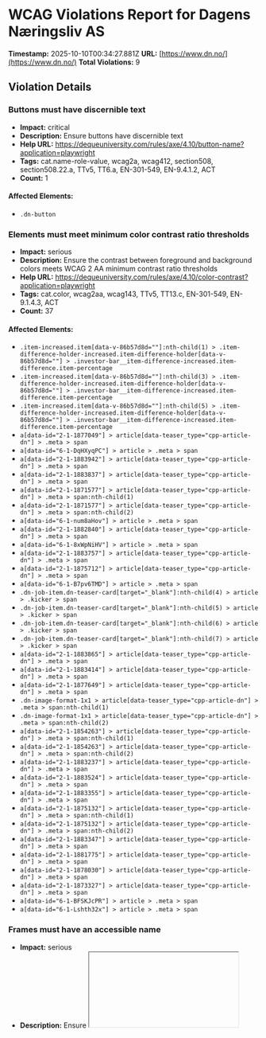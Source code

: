 # WCAG Violations Report for Dagens Næringsliv AS

**Timestamp:** 2025-10-10T00:34:27.881Z
**URL:** [https://www.dn.no/](https://www.dn.no/)
**Total Violations:** 9

## Violation Details

### Buttons must have discernible text

- **Impact:** critical
- **Description:** Ensure buttons have discernible text
- **Help URL:** https://dequeuniversity.com/rules/axe/4.10/button-name?application=playwright
- **Tags:** cat.name-role-value, wcag2a, wcag412, section508, section508.22.a, TTv5, TT6.a, EN-301-549, EN-9.4.1.2, ACT
- **Count:** 1

#### Affected Elements:

- `.dn-button`

### Elements must meet minimum color contrast ratio thresholds

- **Impact:** serious
- **Description:** Ensure the contrast between foreground and background colors meets WCAG 2 AA minimum contrast ratio thresholds
- **Help URL:** https://dequeuniversity.com/rules/axe/4.10/color-contrast?application=playwright
- **Tags:** cat.color, wcag2aa, wcag143, TTv5, TT13.c, EN-301-549, EN-9.1.4.3, ACT
- **Count:** 37

#### Affected Elements:

- `.item-increased.item[data-v-86b57d8d=""]:nth-child(1) > .item-difference-holder-increased.item-difference-holder[data-v-86b57d8d=""] > .investor-bar__item-difference-increased.item-difference.item-percentage`
- `.item-increased.item[data-v-86b57d8d=""]:nth-child(3) > .item-difference-holder-increased.item-difference-holder[data-v-86b57d8d=""] > .investor-bar__item-difference-increased.item-difference.item-percentage`
- `.item-increased.item[data-v-86b57d8d=""]:nth-child(5) > .item-difference-holder-increased.item-difference-holder[data-v-86b57d8d=""] > .investor-bar__item-difference-increased.item-difference.item-percentage`
- `a[data-id="2-1-1877049"] > article[data-teaser_type="cpp-article-dn"] > .meta > span`
- `a[data-id="6-1-DqHXyqPC"] > article > .meta > span`
- `a[data-id="2-1-1883942"] > article[data-teaser_type="cpp-article-dn"] > .meta > span`
- `a[data-id="2-1-1883837"] > article[data-teaser_type="cpp-article-dn"] > .meta > span`
- `a[data-id="2-1-1871577"] > article[data-teaser_type="cpp-article-dn"] > .meta > span:nth-child(1)`
- `a[data-id="2-1-1871577"] > article[data-teaser_type="cpp-article-dn"] > .meta > span:nth-child(2)`
- `a[data-id="6-1-num8aHov"] > article > .meta > span`
- `a[data-id="2-1-1882840"] > article[data-teaser_type="cpp-article-dn"] > .meta > span`
- `a[data-id="6-1-8xWpNiHV"] > article > .meta > span`
- `a[data-id="2-1-1883757"] > article[data-teaser_type="cpp-article-dn"] > .meta > span`
- `a[data-id="2-1-1875712"] > article[data-teaser_type="cpp-article-dn"] > .meta > span`
- `a[data-id="6-1-B7pv6TMD"] > article > .meta > span`
- `.dn-job-item.dn-teaser-card[target="_blank"]:nth-child(4) > article > .kicker > span`
- `.dn-job-item.dn-teaser-card[target="_blank"]:nth-child(5) > article > .kicker > span`
- `.dn-job-item.dn-teaser-card[target="_blank"]:nth-child(6) > article > .kicker > span`
- `.dn-job-item.dn-teaser-card[target="_blank"]:nth-child(7) > article > .kicker > span`
- `a[data-id="2-1-1883865"] > article[data-teaser_type="cpp-article-dn"] > .meta > span`
- `a[data-id="2-1-1883414"] > article[data-teaser_type="cpp-article-dn"] > .meta > span`
- `a[data-id="2-1-1877649"] > article[data-teaser_type="cpp-article-dn"] > .meta > span`
- `.dn-image-format-1x1 > article[data-teaser_type="cpp-article-dn"] > .meta > span:nth-child(1)`
- `.dn-image-format-1x1 > article[data-teaser_type="cpp-article-dn"] > .meta > span:nth-child(2)`
- `a[data-id="2-1-1854263"] > article[data-teaser_type="cpp-article-dn"] > .meta > span:nth-child(1)`
- `a[data-id="2-1-1854263"] > article[data-teaser_type="cpp-article-dn"] > .meta > span:nth-child(2)`
- `a[data-id="2-1-1883237"] > article[data-teaser_type="cpp-article-dn"] > .meta > span`
- `a[data-id="2-1-1883524"] > article[data-teaser_type="cpp-article-dn"] > .meta > span`
- `a[data-id="2-1-1883355"] > article[data-teaser_type="cpp-article-dn"] > .meta > span`
- `a[data-id="2-1-1875132"] > article[data-teaser_type="cpp-article-dn"] > .meta > span:nth-child(1)`
- `a[data-id="2-1-1875132"] > article[data-teaser_type="cpp-article-dn"] > .meta > span:nth-child(2)`
- `a[data-id="2-1-1883347"] > article[data-teaser_type="cpp-article-dn"] > .meta > span`
- `a[data-id="2-1-1881775"] > article[data-teaser_type="cpp-article-dn"] > .meta > span`
- `a[data-id="2-1-1878030"] > article[data-teaser_type="cpp-article-dn"] > .meta > span`
- `a[data-id="2-1-1873327"] > article[data-teaser_type="cpp-article-dn"] > .meta > span`
- `a[data-id="6-1-BFSKJcPR"] > article > .meta > span`
- `a[data-id="6-1-Lshth32x"] > article > .meta > span`

### Frames must have an accessible name

- **Impact:** serious
- **Description:** Ensure <iframe> and <frame> elements have an accessible name
- **Help URL:** https://dequeuniversity.com/rules/axe/4.10/frame-title?application=playwright
- **Tags:** cat.text-alternatives, wcag2a, wcag412, section508, section508.22.i, TTv5, TT12.d, EN-301-549, EN-9.4.1.2
- **Count:** 1

#### Affected Elements:

- `iframe[seamless=""]`

### Images must have alternative text

- **Impact:** critical
- **Description:** Ensure <img> elements have alternative text or a role of none or presentation
- **Help URL:** https://dequeuniversity.com/rules/axe/4.10/image-alt?application=playwright
- **Tags:** cat.text-alternatives, wcag2a, wcag111, section508, section508.22.a, TTv5, TT7.a, TT7.b, EN-301-549, EN-9.1.1.1, ACT
- **Count:** 4

#### Affected Elements:

- `iframe[seamless=""], a[data-id="mzuedmxb"] > figure > img`
- `iframe[seamless=""], a[data-id="1UGDSGGz"] > figure > img`
- `iframe[seamless=""], a[data-id="Nn15bGls"] > figure > img`
- `iframe[seamless=""], a[data-id="q1rbDibx"] > figure > img`

### Contentinfo landmark should not be contained in another landmark

- **Impact:** moderate
- **Description:** Ensure the contentinfo landmark is at top level
- **Help URL:** https://dequeuniversity.com/rules/axe/4.10/landmark-contentinfo-is-top-level?application=playwright
- **Tags:** cat.semantics, best-practice
- **Count:** 1

#### Affected Elements:

- `.dn-footer-copyright`

### Document should not have more than one contentinfo landmark

- **Impact:** moderate
- **Description:** Ensure the document has at most one contentinfo landmark
- **Help URL:** https://dequeuniversity.com/rules/axe/4.10/landmark-no-duplicate-contentinfo?application=playwright
- **Tags:** cat.semantics, best-practice
- **Count:** 1

#### Affected Elements:

- `.dn-footer`

### Landmarks should have a unique role or role/label/title (i.e. accessible name) combination

- **Impact:** moderate
- **Description:** Ensure landmarks are unique
- **Help URL:** https://dequeuniversity.com/rules/axe/4.10/landmark-unique?application=playwright
- **Tags:** cat.semantics, best-practice
- **Count:** 1

#### Affected Elements:

- `.dn-footer`

### Links must have discernible text

- **Impact:** serious
- **Description:** Ensure links have discernible text
- **Help URL:** https://dequeuniversity.com/rules/axe/4.10/link-name?application=playwright
- **Tags:** cat.name-role-value, wcag2a, wcag244, wcag412, section508, section508.22.a, TTv5, TT6.a, EN-301-549, EN-9.2.4.4, EN-9.4.1.2, ACT
- **Count:** 3

#### Affected Elements:

- `.router-link-active`
- `.button[data-v-86b57d8d=""]:nth-child(3) > a[href$="investor"][data-v-86b57d8d=""]`
- `.dn-link[href$="dngroup.com/"][rel="noopener"]`

### All page content should be contained by landmarks

- **Impact:** moderate
- **Description:** Ensure all page content is contained by landmarks
- **Help URL:** https://dequeuniversity.com/rules/axe/4.10/region?application=playwright
- **Tags:** cat.keyboard, best-practice
- **Count:** 95

#### Affected Elements:

- `a[href$="investor"][data-v-86b57d8d=""] > span[data-v-86b57d8d=""]`
- `.item-increased.item[data-v-86b57d8d=""]:nth-child(1) > .item-holder[data-v-86b57d8d=""]`
- `.item-increased.item[data-v-86b57d8d=""]:nth-child(1) > .item-difference-holder-increased.item-difference-holder[data-v-86b57d8d=""] > .investor-bar__item-difference-increased.item-difference.item-percentage`
- `.item-decreased.item[data-v-86b57d8d=""]:nth-child(2) > .item-holder[data-v-86b57d8d=""]`
- `.item-decreased.item[data-v-86b57d8d=""]:nth-child(2) > .item-difference-holder-decreased.item-difference-holder[data-v-86b57d8d=""] > .item-difference-decreased.item-difference.item-percentage`
- `.item-increased.item[data-v-86b57d8d=""]:nth-child(3) > .item-holder[data-v-86b57d8d=""]`
- `.item-increased.item[data-v-86b57d8d=""]:nth-child(3) > .item-difference-holder-increased.item-difference-holder[data-v-86b57d8d=""] > .investor-bar__item-difference-increased.item-difference.item-percentage`
- `.item-decreased.item[data-v-86b57d8d=""]:nth-child(4) > .item-holder[data-v-86b57d8d=""]`
- `.item-decreased.item[data-v-86b57d8d=""]:nth-child(4) > .item-difference-holder-decreased.item-difference-holder[data-v-86b57d8d=""] > .item-difference-decreased.item-difference.item-percentage`
- `.item-increased.item[data-v-86b57d8d=""]:nth-child(5) > .item-holder[data-v-86b57d8d=""]`
- `.item-increased.item[data-v-86b57d8d=""]:nth-child(5) > .item-difference-holder-increased.item-difference-holder[data-v-86b57d8d=""] > .investor-bar__item-difference-increased.item-difference.item-percentage`
- `.dn-edition-collection-top > .layout-b.dn-grid-layout[data-list=""]:nth-child(2)`
- `a[data-id="2-1-1877049"]`
- `a[data-id="2-1-1883787"]`
- `a[data-id="2-1-1883601"] > article[data-teaser_type="cpp-article-dn"] > .dn-card_assets`
- `a[data-id="2-1-1883601"] > article[data-teaser_type="cpp-article-dn"] > .kicker > span:nth-child(2)`
- `a[data-id="2-1-1883601"] > article[data-teaser_type="cpp-article-dn"] > .dn-headline--subhead.title[data-v-6d246014=""]`
- `a[data-id="2-1-1883601"] > article[data-teaser_type="cpp-article-dn"] > .meta`
- `a[data-id="6-1-DqHXyqPC"] > article > .dn-card_assets > .default[data-load="eager"][type="picture"]`
- `a[data-id="6-1-DqHXyqPC"] > article > .dn-headline--subhead.title[data-v-6d246014=""]`
- `a[data-id="6-1-DqHXyqPC"] > article > .meta`
- `a[data-id="6-1-DqHXyqPC"] > article > .badge > span`
- `.layout-b.dn-grid-layout[data-list=""]:nth-child(5)`
- `.dn-group:nth-child(6)`
- `a[data-id="2-1-1883837"]`
- `a[data-id="2-1-1871577"]`
- `a[data-id="2-1-1883587"] > article[data-teaser_type="cpp-article-dn"] > .dn-card_assets`
- `a[data-id="2-1-1883587"] > article[data-teaser_type="cpp-article-dn"] > .kicker > span:nth-child(2)`
- `a[data-id="2-1-1883587"] > article[data-teaser_type="cpp-article-dn"] > .dn-headline--subhead.title[data-v-6d246014=""]`
- `a[data-id="2-1-1883587"] > article[data-teaser_type="cpp-article-dn"] > .meta`
- `a[data-id="6-1-num8aHov"] > article > .dn-card_assets > .default[type="picture"][data-load="lazy"]`
- `a[data-id="6-1-num8aHov"] > article > .dn-headline--subhead.title[data-v-6d246014=""]`
- `a[data-id="6-1-num8aHov"] > article > .meta`
- `a[data-id="6-1-num8aHov"] > article > .badge > span`
- `a[data-id="2-1-1882840"]`
- `a[data-id="2-1-1880684"]`
- `a[data-id="6-1-8xWpNiHV"] > article > .dn-card_assets > .default[type="picture"][data-load="lazy"]`
- `a[data-id="6-1-8xWpNiHV"] > article > .dn-headline--subhead.title[data-v-6d246014=""]`
- `a[data-id="6-1-8xWpNiHV"] > article > .meta`
- `a[data-id="6-1-8xWpNiHV"] > article > .badge > span`
- `a[data-id="2-1-1877108"] > article[data-teaser_type="cpp-article-dn"] > .dn-card_assets`
- `a[data-id="2-1-1877108"] > article[data-teaser_type="cpp-article-dn"] > .kicker > span:nth-child(2)`
- `a[data-id="2-1-1877108"] > article[data-teaser_type="cpp-article-dn"] > .dn-headline--subhead.title[data-v-6d246014=""]`
- `a[data-id="2-1-1877108"] > article[data-teaser_type="cpp-article-dn"] > .meta`
- `a[data-id="2-1-1883757"]`
- `.dn-group:nth-child(13)`
- `a[data-id="2-1-1878854"]`
- `.dn-image-format-3x2 > article[data-teaser_type="cpp-article-dn"] > .dn-card_assets`
- `.dn-image-format-3x2 > article[data-teaser_type="cpp-article-dn"] > .kicker > span:nth-child(2)`
- `.dn-image-format-3x2 > article[data-teaser_type="cpp-article-dn"] > .dn-headline--subhead.title[data-v-6d246014=""]`
- `.dn-image-format-3x2 > article[data-teaser_type="cpp-article-dn"] > .meta`
- `a[data-id="2-1-1875712"]`
- `a[data-id="6-1-B7pv6TMD"] > article > .dn-card_assets > .default[type="picture"][data-load="lazy"]`
- `a[data-id="6-1-B7pv6TMD"] > article > .kicker`
- `a[data-id="6-1-B7pv6TMD"] > article > .dn-headline--subhead.title[data-v-6d246014=""]`
- `a[data-id="6-1-B7pv6TMD"] > article > .meta`
- `a[data-id="6-1-B7pv6TMD"] > article > .badge > span`
- `.dn-group:nth-child(18)`
- `a[href$="dnjobb.no/"] > span`
- `.dn-job-button`
- `.dn-job-carousel`
- `a[data-id="2-1-1883865"]`
- `a[data-id="2-1-1883414"]`
- `a[data-id="2-1-1883612"] > article[data-teaser_type="cpp-article-dn"] > .dn-card_assets`
- `a[data-id="2-1-1883612"] > article[data-teaser_type="cpp-article-dn"] > .kicker > span:nth-child(2)`
- `a[data-id="2-1-1883612"] > article[data-teaser_type="cpp-article-dn"] > .dn-headline--subhead.title[data-v-6d246014=""]`
- `a[data-id="2-1-1883612"] > article[data-teaser_type="cpp-article-dn"] > .meta`
- `div[grouptype="Audience Engagement 2"] > .layout-bba.dn-grid-layout[data-list=""]`
- `a[data-id="2-1-1880148"] > article[data-teaser_type="cpp-article-dn"] > .dn-card_assets`
- `a[data-id="2-1-1880148"] > article[data-teaser_type="cpp-article-dn"] > .kicker > span:nth-child(2)`
- `a[data-id="2-1-1880148"] > article[data-teaser_type="cpp-article-dn"] > .dn-headline--subhead.title[data-v-6d246014=""]`
- `a[data-id="2-1-1880148"] > article[data-teaser_type="cpp-article-dn"] > .meta`
- `.layout-bba.dn-grid-layout[data-list=""]:nth-child(22)`
- `.dn-group:nth-child(24)`
- `.layout-abb.dn-grid-layout[data-list=""]:nth-child(25)`
- `.layout-bb.dn-grid-layout[data-list=""]:nth-child(27)`
- `a[data-id="2-1-1881637"] > article[data-teaser_type="cpp-article-dn"] > .dn-card_assets`
- `a[data-id="2-1-1881637"] > article[data-teaser_type="cpp-article-dn"] > .kicker > span:nth-child(2)`
- `a[data-id="2-1-1881637"] > article[data-teaser_type="cpp-article-dn"] > .dn-headline--subhead.title[data-v-6d246014=""]`
- `a[data-id="2-1-1881637"] > article[data-teaser_type="cpp-article-dn"] > .meta`
- `a[data-id="2-1-1878030"]`
- `a[data-id="2-1-1873327"]`
- `a[data-id="6-1-BFSKJcPR"] > article > .dn-card_assets > .default[type="picture"][data-load="lazy"]`
- `a[data-id="6-1-BFSKJcPR"] > article > .kicker`
- `a[data-id="6-1-BFSKJcPR"] > article > .dn-headline--subhead.title[data-v-6d246014=""]`
- `a[data-id="6-1-BFSKJcPR"] > article > .meta`
- `a[data-id="6-1-BFSKJcPR"] > article > .badge > span`
- `a[data-id="6-1-FjKMYULk"] > article > .dn-card_assets > .default[type="picture"][data-load="lazy"]`
- `a[data-id="6-1-FjKMYULk"] > article > .dn-headline--subhead.title[data-v-6d246014=""]`
- `a[data-id="6-1-FjKMYULk"] > article > .meta`
- `a[data-id="6-1-FjKMYULk"] > article > .badge > span`
- `a[data-id="6-1-Lshth32x"] > article > .dn-card_assets > .default[type="picture"][data-load="lazy"]`
- `a[data-id="6-1-Lshth32x"] > article > .dn-headline--subhead.title[data-v-6d246014=""]`
- `a[data-id="6-1-Lshth32x"] > article > .meta`
- `a[data-id="6-1-Lshth32x"] > article > .badge > span`
